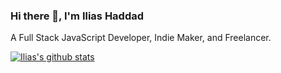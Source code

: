 ### Hi there 👋, I'm Ilias Haddad

A Full Stack JavaScript Developer, Indie Maker, and Freelancer.

[![Ilias's github stats](https://github-readme-stats.vercel.app/api?username=iliashad)](https://github.com/iliashad/)


